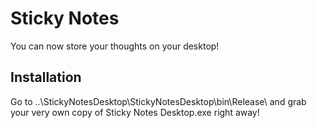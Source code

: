 # Sticky Notes

You can now store your thoughts on your desktop!

## Installation

Go to ..\StickyNotesDesktop\StickyNotesDesktop\bin\Release\ and grab your very own copy of Sticky Notes Desktop.exe right away!